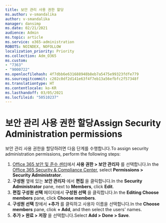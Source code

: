 ```yaml
---
title: 보안 관리 사용 권한 할당
ms.author: v-smandalika
author: v-smandalika
manager: dansimp
ms.date: 02/21/2021
audience: Admin
ms.topic: article
ms.service: o365-administration
ROBOTS: NOINDEX, NOFOLLOW
localization_priority: Priority
ms.collection: Adm_O365
ms.custom:
- "7363"
- "9000722"
ms.openlocfilehash: 4f7dbb6e631688948b8eb7a5475e99323fdfe779
ms.sourcegitcommit: c202c0df2d141e63f4f7eb13a56efbfc2f57348f
ms.translationtype: HT
ms.contentlocale: ko-KR
ms.lasthandoff: 03/05/2021
ms.locfileid: "50510237"
---
```

# <a name="assign-security-administration-permissions"></a><span data-ttu-id="3c3f1-102">보안 관리 사용 권한 할당</span><span class="sxs-lookup"><span data-stu-id="3c3f1-102">Assign Security Administration permissions</span></span>

<span data-ttu-id="3c3f1-103">보안 관리 사용 권한을 할당하려면 다음 단계를 수행합니다.</span><span class="sxs-lookup"><span data-stu-id="3c3f1-103">To assign security administration permissions, perform the following steps:</span></span>

1. <span data-ttu-id="3c3f1-104">[Office 365 보안 및 준수 센터](https://sip.protection.office.com/homepage)에서 **사용 권한 > 보안 관리자** 를 선택합니다.</span><span class="sxs-lookup"><span data-stu-id="3c3f1-104">In the [Office 365 Security & Compliance Center](https://sip.protection.office.com/homepage), select **Permissions > Security Administrator**.</span></span>
2. <span data-ttu-id="3c3f1-105">**구성원** 옆에 있는 **보안 관리자** 에서 **편집** 을 클릭합니다.</span><span class="sxs-lookup"><span data-stu-id="3c3f1-105">In the **Security Administrator** pane, next to **Members**, click **Edit**.</span></span>
3. <span data-ttu-id="3c3f1-106">**편집 구성원 선택** 페이지에서 **구성원 선택** 을 클릭합니다.</span><span class="sxs-lookup"><span data-stu-id="3c3f1-106">In the **Editing Choose members** pane, click **Choose members**.</span></span>
4. <span data-ttu-id="3c3f1-107">**구성원 선택** 창에서 **+추가** 를 클릭하고 사용자 이름을 선택합니다.</span><span class="sxs-lookup"><span data-stu-id="3c3f1-107">In the **Choose members** pane, cliok **+ Add**, and then select the users' names.</span></span>
5. <span data-ttu-id="3c3f1-108">**추가 > 완료 > 저장** 을 선택합니다.</span><span class="sxs-lookup"><span data-stu-id="3c3f1-108">Select **Add > Done > Save**.</span></span>